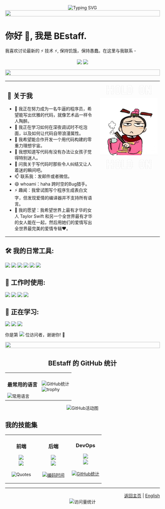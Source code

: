 <div align="center">
  
  <!-- 标题动画 -->
  <img src="https://readme-typing-svg.herokuapp.com?font=Fira+Code&weight=500&size=40&pause=1000&color=CA24F7&center=true&vCenter=true&random=false&width=600&height=100&lines=%E5%98%BF%EF%BC%8C%E4%BD%A0%E5%A5%BD%E5%95%8A+%F0%9F%91%8B+%E6%88%91%E6%98%AF+BEstaff;%E6%AC%A2%E8%BF%8E%E6%9D%A5%E5%88%B0%E6%88%91%E7%9A%84%E6%95%B0%E5%AD%97%E4%B8%96%E7%95%8C!;%E4%BB%A3%E7%A0%81+%E2%9D%A4%EF%B8%8F+%E8%89%BA%E6%9C%AF+%E2%9D%A4%EF%B8%8F+%E7%94%9F%E6%B4%BB" alt="Typing SVG" />
  
  <!-- 彩色分隔线 -->
  <img src="https://i.imgur.com/dBaSKWF.gif" height="20" width="100%">
</div>

# 你好 👋, 我是 BEstaff.

我喜欢讨论最新的 ⚡ 技术 ⚡, 保持饥饿，保持愚蠢。在这里与我联系 -

<p align="center">
  <a href="mailto:1912975308@qq.com"><img src="https://img.shields.io/badge/-邮箱-red?style=for-the-badge&logo=gmail&logoColor=white"/></a>
  <a href="https://github.com/Midnight-719"><img src="https://img.shields.io/badge/-GitHub-black?style=for-the-badge&logo=github&logoColor=white"/></a>
</p>

<!-- 添加彩色分隔线 -->
<img src="https://i.imgur.com/dBaSKWF.gif" height="20" width="100%">

<table>
  <tr>
    <td width="60%">
      <h2>🚀 关于我</h2>
      <ul>
        <li>🔭 我正在努力成为一名牛逼的程序员，希望能写出优雅的代码，就像艺术品一样令人陶醉。</li>
        <li>🌱 我正在学习如何在深夜调试时不吃泡面，以及如何让代码自带浪漫属性。</li>
        <li>👯 我希望能合作开发一个用代码构建的零重力理想宇宙。</li>
        <li>🤔 我想知道写代码有没有办法让女孩子觉得特别迷人。</li>
        <li>💬 问我关于写代码时那些令人纠结又让人着迷的瞬间吧。</li>
        <li>📫 联系我：发邮件或者微信。</li>
        <li>😄 whoami：haha 跨时空的Bug猎手。</li>
        <li>⚡ 趣闻：我曾试图写个程序生成表白文字，但发现爱情的编译器并不支持所有语言。</li>
        <li>🌟 我的愿望：我希望世界上最有才华的女人 Taylor Swift 和另一个全世界最有才华的女人能在一起，然后用她们的爱情写出全世界最完美的爱情专辑❤️。</li>
      </ul>
    </td>
    <td width="40%" style="vertical-align: top;">
      <div style="text-align: center;">
        <pre style="font-size: 5px; line-height: 6px; color: #cccccc;">
 _    _    ___   _     ____          ___   _   _ 
| |  | |  / _ \ | |   |  _ \        / _ \ | \ | |
| |__| | | | | || |   | | | |      | | | ||  \| |
|  __  | | | | || |   | | | |      | | | || . ` |
| |  | | | |_| || |___| |_| |      | |_| || |\  |
|_|  |_|  \___/ |_____|____/        \___/ |_| \_|
        </pre>
        <img src="./profile-image.JPG" alt="BEstaff Profile Image" width="100%" />
        <pre style="font-size: 5px; line-height: 6px; color: #cccccc;">
 _    _    ___   _     ____          ___   _   _ 
| |  | |  / _ \ | |   |  _ \        / _ \ | \ | |
| |__| | | | | || |   | | | |      | | | ||  \| |
|  __  | | | | || |   | | | |      | | | || . ` |
| |  | | | |_| || |___| |_| |      | |_| || |\  |
|_|  |_|  \___/ |_____|____/        \___/ |_| \_|
        </pre>
      </div>
    </td>
  </tr>
</table>

## 🛠️ 我的日常工具:
<div>
  <img src="https://img.shields.io/badge/-Python-3776AB?style=flat-square&logo=python&logoColor=white" />
  <img src="https://img.shields.io/badge/-Next.js-000000?style=flat-square&logo=next.js&logoColor=white" />
  <img src="https://img.shields.io/badge/-Flutter-02569B?style=flat-square&logo=flutter&logoColor=white" />
  <img src="https://img.shields.io/badge/-VS%20Code-007ACC?style=flat-square&logo=visual-studio-code&logoColor=white" />
  <img src="https://img.shields.io/badge/-Git-F05032?style=flat-square&logo=git&logoColor=white" />
  <img src="https://img.shields.io/badge/-GitHub-181717?style=flat-square&logo=github&logoColor=white" />
</div>

## 💼 工作时使用:
<div>
  <img src="https://img.shields.io/badge/-React-61DAFB?style=flat-square&logo=react&logoColor=black" />
  <img src="https://img.shields.io/badge/-Docker-2496ED?style=flat-square&logo=docker&logoColor=white" />
  <img src="https://img.shields.io/badge/-TypeScript-3178C6?style=flat-square&logo=typescript&logoColor=white" />
  <img src="https://img.shields.io/badge/-Node.js-339933?style=flat-square&logo=node.js&logoColor=white" />
</div>

## 🌱 正在学习:
<div>
  <img src="https://img.shields.io/badge/-Kubernetes-326CE5?style=flat-square&logo=kubernetes&logoColor=white" />
  <img src="https://img.shields.io/badge/-AWS-232F3E?style=flat-square&logo=amazon-aws&logoColor=white" />
  <img src="https://img.shields.io/badge/-GraphQL-E10098?style=flat-square&logo=graphql&logoColor=white" />
</div>

你是第 <img src="https://profile-counter.glitch.me/BEstaff/count.svg" /> 位访问者，谢谢你! 👋

<!-- 添加分隔线 -->
<img src="https://i.imgur.com/dBaSKWF.gif" height="20" width="100%">

<div align="center">
  <h2>BEstaff 的 GitHub 统计</h2>
  <table>
    <tr>
      <td>
        <h3>最常用的语言</h3>
        <img src="https://github-readme-stats.vercel.app/api/top-langs/?username=BEstaff&hide_title=true&hide_border=true&layout=compact&langs_count=6&text_color=000&icon_color=fff&bg_color=0,52fa5a,4dfcff,c64dff&theme=graywhite" alt="常用语言" />
      </td>
      <td>
        <img src="https://github-readme-stats.vercel.app/api?username=BEstaff&show_icons=true&theme=radical" alt="GitHub统计" />
        <br>
        <img src="https://github-profile-trophy.vercel.app/?username=BEstaff&theme=radical&row=1&column=6" alt="trophy" />
      </td>
    </tr>
  </table>
  
  <img src="https://github-readme-activity-graph.vercel.app/graph?username=BEstaff&bg_color=000000&color=9e4c98&line=9e4c98&point=DA61D5&area=true&hide_border=true" alt="GitHub活动图" />
</div>

## 我的技能集
<table>
  <tr>
    <td valign="top" width="33%">
      <h3 align="center">前端</h3>
      <div align="center">
        <img src="https://skillicons.dev/icons?i=html,css,js,ts,react,nextjs,flutter" />
        <br>
        <img src="https://skillicons.dev/icons?i=figma,tailwind,sass,materialui" />
        <br>
        <br>
        <img src="https://quotes-github-readme.vercel.app/api?type=horizontal&theme=radical" alt="Quotes" />
        <br>
        <br>
      </div>
    </td>
    <td valign="top" width="33%">
      <h3 align="center">后端</h3>
      <div align="center">
        <img src="https://skillicons.dev/icons?i=python,nodejs,express,mongodb,mysql,redis" />
        <br>
        <img src="https://skillicons.dev/icons?i=django,fastapi,graphql,prisma" />
        <br>
        <br>
        <a href="https://github.com/BEstaff">
          <img src="https://github-profile-summary-cards.vercel.app/api/cards/productive-time?username=BEstaff&theme=radical" alt="编码时间">
        </a>
        <br>
      </div>
    </td>
    <td valign="top" width="33%">
      <h3 align="center">DevOps</h3>
      <div align="center">
        <img src="https://skillicons.dev/icons?i=git,github,docker,kubernetes,aws" />
        <br>
        <img src="https://skillicons.dev/icons?i=azure,gcp,jenkins,nginx,prometheus" />
        <br>
        <br>
        <a href="https://github.com/BEstaff">
          <img src="https://github-profile-summary-cards.vercel.app/api/cards/profile-details?username=BEstaff&theme=radical" alt="GitHub统计">
        </a>
      </div>
    </td>
  </tr>
</table>

<!-- <div align="center">
  <a href="https://www.buymeacoffee.com/bestaff" target="_blank"><img src="https://cdn.buymeacoffee.com/buttons/v2/default-yellow.png" alt="买杯咖啡" style="height: 60px !important;width: 217px !important;" ></a>
</div> -->

---

<div align="right">
  <a href="README.md">返回主页</a> | <a href="README.en.md">English</a>
</div>

<div align="center">
  <img src="https://komarev.com/ghpvc/?username=BEstaff&color=blueviolet&style=flat-square" alt="访问量统计" />
</div>